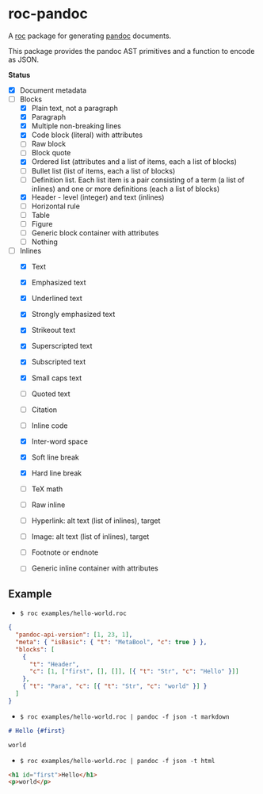 # roc-pandoc

A [roc](https://www.roc-lang.org) package for generating [pandoc](https://pandoc.org) documents.

This package provides the pandoc AST primitives and a function to encode as JSON.

**Status**

- [x] Document metadata
- [ ] Blocks
  - [x] Plain text, not a paragraph
  - [x] Paragraph
  - [x] Multiple non-breaking lines
  - [x] Code block (literal) with attributes
  - [ ] Raw block
  - [ ] Block quote
  - [x] Ordered list (attributes and a list of items, each a list of blocks)
  - [ ] Bullet list (list of items, each a list of blocks)
  - [ ] Definition list. Each list item is a pair consisting of a term (a list of inlines) and one or more definitions (each a list of blocks)
  - [x] Header - level (integer) and text (inlines)
  - [ ] Horizontal rule
  - [ ] Table
  - [ ] Figure
  - [ ] Generic block container with attributes
  - [ ] Nothing
- [ ] Inlines
  - [x] Text
  - [x] Emphasized text
  - [x] Underlined text
  - [x] Strongly emphasized text
  - [x] Strikeout text
  - [x] Superscripted text
  - [x] Subscripted text
  - [x] Small caps text
  - [ ] Quoted text
  - [ ] Citation
  - [ ] Inline code
  - [x] Inter-word space
  - [x] Soft line break
  - [x] Hard line break
  - [ ] TeX math
  - [ ] Raw inline
  - [ ] Hyperlink: alt text (list of inlines), target
  - [ ] Image: alt text (list of inlines), target
  - [ ] Footnote or endnote
  - [ ] Generic inline container with attributes


## Example

- `$ roc examples/hello-world.roc`
```json
{
  "pandoc-api-version": [1, 23, 1],
  "meta": { "isBasic": { "t": "MetaBool", "c": true } },
  "blocks": [
    {
      "t": "Header",
      "c": [1, ["first", [], []], [{ "t": "Str", "c": "Hello" }]]
    },
    { "t": "Para", "c": [{ "t": "Str", "c": "world" }] }
  ]
}

```

- `$ roc examples/hello-world.roc | pandoc -f json -t markdown`
```md
# Hello {#first}

world
```

- `$ roc examples/hello-world.roc | pandoc -f json -t html`
```html
<h1 id="first">Hello</h1>
<p>world</p>
```
